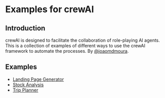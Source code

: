 # Examples for crewAI
## Introduction
crewAI is designed to facilitate the collaboration of role-playing AI agents.
This is a collection of examples of different ways to use the crewAI framework to automate the processes.
By [@joaomdmoura](https://x.com/joaomdmoura).


## Examples
- [Landing Page Generator](tree/main/landing_page_generator)
- [Stock Analysis](tree/main/stock_analysis)
- [Trip Planner](tree/main/trip_planner)